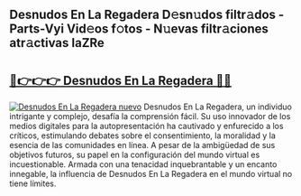 ## Desnudos En La Regadera D𝚎sn𝚞dos filtr𝚊dos - Parts-Vyi Vid𝚎os f𝚘tos - N𝚞evas filtr𝚊ciones atr𝚊ctivas IaZRe

# <h2><a href="http://mban98.tromn.icu/?c=Desnudos+En+La+Regadera">🔗👉👉👉 Desnudos En La Regadera 🔗🔗</a></h2>

[![Desnudos En La Regadera nuevo](https://i.imgur.com/pEAQMta.gif)](http://mban98.tromn.icu/?c=Desnudos+En+La+Regadera)
Desnudos En La Regadera, un individuo intrigante y complejo, desafía la comprensión fácil. Su uso innovador de los medios digitales para la autopresentación ha cautivado y enfurecido a los críticos, estimulando debates sobre el consentimiento, la moralidad y la esencia de las comunidades en línea. A pesar de la ambigüedad de sus objetivos futuros, su papel en la configuración del mundo virtual es incuestionable. Armada con una tenacidad inquebrantable y un encanto innegable, la influencia de Desnudos En La Regadera en el mundo virtual no tiene límites.

